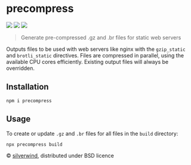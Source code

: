 # precompress
[![](https://img.shields.io/npm/v/precompress.svg?style=flat)](https://www.npmjs.org/package/precompress) [![](https://img.shields.io/npm/dm/precompress.svg)](https://www.npmjs.org/package/precompress) [![](https://api.travis-ci.org/silverwind/precompress.svg?style=flat)](https://travis-ci.org/silverwind/precompress)

> Generate pre-compressed .gz and .br files for static web servers

Outputs files to be used with web servers like nginx with the `gzip_static` and `brotli_static` directives. Files are compressed in parallel, using the available CPU cores efficiently. Existing output files will always be overridden.

## Installation
```
npm i precompress
```

## Usage
To create or update `.gz` and `.br` files for all files in the `build` directory:
```
npx precompress build
```

© [silverwind](https://github.com/silverwind), distributed under BSD licence
